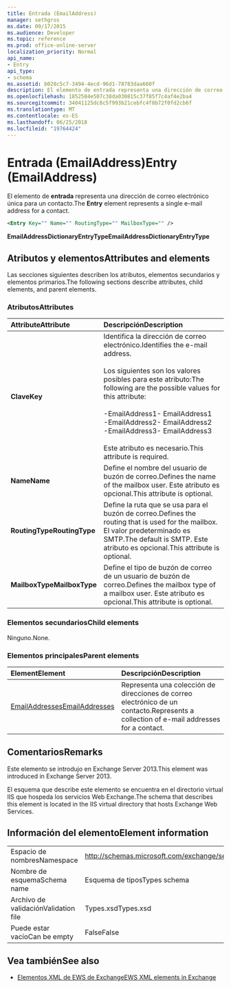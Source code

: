 ```yaml
---
title: Entrada (EmailAddress)
manager: sethgros
ms.date: 09/17/2015
ms.audience: Developer
ms.topic: reference
ms.prod: office-online-server
localization_priority: Normal
api_name:
- Entry
api_type:
- schema
ms.assetid: b028c5c7-3494-4ecd-96d1-78783daa660f
description: El elemento de entrada representa una dirección de correo electrónico única para un contacto.
ms.openlocfilehash: 1852584e507c38da030815c37f85f7c4af4e2ba4
ms.sourcegitcommit: 34041125dc8c5f993b21cebfc4f8b72f0fd2cb6f
ms.translationtype: MT
ms.contentlocale: es-ES
ms.lasthandoff: 06/25/2018
ms.locfileid: "19764424"
---
```

# <a name="entry-emailaddress"></a><span data-ttu-id="bb662-103">Entrada (EmailAddress)</span><span class="sxs-lookup"><span data-stu-id="bb662-103">Entry (EmailAddress)</span></span>

<span data-ttu-id="bb662-104">El elemento de **entrada** representa una dirección de correo electrónico única para un contacto.</span><span class="sxs-lookup"><span data-stu-id="bb662-104">The **Entry** element represents a single e-mail address for a contact.</span></span> 
  
```XML
<Entry Key="" Name="" RoutingType="" MailboxType="" />
```

<span data-ttu-id="bb662-105">**EmailAddressDictionaryEntryType**</span><span class="sxs-lookup"><span data-stu-id="bb662-105">**EmailAddressDictionaryEntryType**</span></span>

## <a name="attributes-and-elements"></a><span data-ttu-id="bb662-106">Atributos y elementos</span><span class="sxs-lookup"><span data-stu-id="bb662-106">Attributes and elements</span></span>

<span data-ttu-id="bb662-107">Las secciones siguientes describen los atributos, elementos secundarios y elementos primarios.</span><span class="sxs-lookup"><span data-stu-id="bb662-107">The following sections describe attributes, child elements, and parent elements.</span></span>
  
### <a name="attributes"></a><span data-ttu-id="bb662-108">Atributos</span><span class="sxs-lookup"><span data-stu-id="bb662-108">Attributes</span></span>

|<span data-ttu-id="bb662-109">**Attribute**</span><span class="sxs-lookup"><span data-stu-id="bb662-109">**Attribute**</span></span>|<span data-ttu-id="bb662-110">**Descripción**</span><span class="sxs-lookup"><span data-stu-id="bb662-110">**Description**</span></span>|
|:-----|:-----|
|<span data-ttu-id="bb662-111">**Clave**</span><span class="sxs-lookup"><span data-stu-id="bb662-111">**Key**</span></span> <br/> | <span data-ttu-id="bb662-112">Identifica la dirección de correo electrónico.</span><span class="sxs-lookup"><span data-stu-id="bb662-112">Identifies the e-mail address.</span></span><br/><br/><span data-ttu-id="bb662-113">Los siguientes son los valores posibles para este atributo:</span><span class="sxs-lookup"><span data-stu-id="bb662-113">The following are the possible values for this attribute:</span></span><br/><br/><span data-ttu-id="bb662-114">-EmailAddress1</span><span class="sxs-lookup"><span data-stu-id="bb662-114">-  EmailAddress1</span></span>  <br/><span data-ttu-id="bb662-115">-EmailAddress2</span><span class="sxs-lookup"><span data-stu-id="bb662-115">-  EmailAddress2</span></span>  <br/><span data-ttu-id="bb662-116">-EmailAddress3</span><span class="sxs-lookup"><span data-stu-id="bb662-116">-  EmailAddress3</span></span> <br/><br/>  <span data-ttu-id="bb662-117">Este atributo es necesario.</span><span class="sxs-lookup"><span data-stu-id="bb662-117">This attribute is required.</span></span>  <br/> |
|<span data-ttu-id="bb662-118">**Name**</span><span class="sxs-lookup"><span data-stu-id="bb662-118">**Name**</span></span> <br/> |<span data-ttu-id="bb662-119">Define el nombre del usuario de buzón de correo.</span><span class="sxs-lookup"><span data-stu-id="bb662-119">Defines the name of the mailbox user.</span></span> <span data-ttu-id="bb662-120">Este atributo es opcional.</span><span class="sxs-lookup"><span data-stu-id="bb662-120">This attribute is optional.</span></span>  <br/> |
|<span data-ttu-id="bb662-121">**RoutingType**</span><span class="sxs-lookup"><span data-stu-id="bb662-121">**RoutingType**</span></span> <br/> |<span data-ttu-id="bb662-122">Define la ruta que se usa para el buzón de correo.</span><span class="sxs-lookup"><span data-stu-id="bb662-122">Defines the routing that is used for the mailbox.</span></span> <span data-ttu-id="bb662-123">El valor predeterminado es SMTP.</span><span class="sxs-lookup"><span data-stu-id="bb662-123">The default is SMTP.</span></span> <span data-ttu-id="bb662-124">Este atributo es opcional.</span><span class="sxs-lookup"><span data-stu-id="bb662-124">This attribute is optional.</span></span>  <br/> |
|<span data-ttu-id="bb662-125">**MailboxType**</span><span class="sxs-lookup"><span data-stu-id="bb662-125">**MailboxType**</span></span> <br/> |<span data-ttu-id="bb662-126">Define el tipo de buzón de correo de un usuario de buzón de correo.</span><span class="sxs-lookup"><span data-stu-id="bb662-126">Defines the mailbox type of a mailbox user.</span></span> <span data-ttu-id="bb662-127">Este atributo es opcional.</span><span class="sxs-lookup"><span data-stu-id="bb662-127">This attribute is optional.</span></span>  <br/> |
   
### <a name="child-elements"></a><span data-ttu-id="bb662-128">Elementos secundarios</span><span class="sxs-lookup"><span data-stu-id="bb662-128">Child elements</span></span>

<span data-ttu-id="bb662-129">Ninguno.</span><span class="sxs-lookup"><span data-stu-id="bb662-129">None.</span></span>
  
### <a name="parent-elements"></a><span data-ttu-id="bb662-130">Elementos principales</span><span class="sxs-lookup"><span data-stu-id="bb662-130">Parent elements</span></span>

|<span data-ttu-id="bb662-131">**Element**</span><span class="sxs-lookup"><span data-stu-id="bb662-131">**Element**</span></span>|<span data-ttu-id="bb662-132">**Descripción**</span><span class="sxs-lookup"><span data-stu-id="bb662-132">**Description**</span></span>|
|:-----|:-----|
|[<span data-ttu-id="bb662-133">EmailAddresses</span><span class="sxs-lookup"><span data-stu-id="bb662-133">EmailAddresses</span></span>](emailaddresses.md) <br/> |<span data-ttu-id="bb662-134">Representa una colección de direcciones de correo electrónico de un contacto.</span><span class="sxs-lookup"><span data-stu-id="bb662-134">Represents a collection of e-mail addresses for a contact.</span></span>  <br/> |
   
## <a name="remarks"></a><span data-ttu-id="bb662-135">Comentarios</span><span class="sxs-lookup"><span data-stu-id="bb662-135">Remarks</span></span>

<span data-ttu-id="bb662-136">Este elemento se introdujo en Exchange Server 2013.</span><span class="sxs-lookup"><span data-stu-id="bb662-136">This element was introduced in Exchange Server 2013.</span></span>
  
<span data-ttu-id="bb662-137">El esquema que describe este elemento se encuentra en el directorio virtual IIS que hospeda los servicios Web Exchange.</span><span class="sxs-lookup"><span data-stu-id="bb662-137">The schema that describes this element is located in the IIS virtual directory that hosts Exchange Web Services.</span></span>
  
## <a name="element-information"></a><span data-ttu-id="bb662-138">Información del elemento</span><span class="sxs-lookup"><span data-stu-id="bb662-138">Element information</span></span>

|||
|:-----|:-----|
|<span data-ttu-id="bb662-139">Espacio de nombres</span><span class="sxs-lookup"><span data-stu-id="bb662-139">Namespace</span></span>  <br/> |http://schemas.microsoft.com/exchange/services/2006/types  <br/> |
|<span data-ttu-id="bb662-140">Nombre de esquema</span><span class="sxs-lookup"><span data-stu-id="bb662-140">Schema name</span></span>  <br/> |<span data-ttu-id="bb662-141">Esquema de tipos</span><span class="sxs-lookup"><span data-stu-id="bb662-141">Types schema</span></span>  <br/> |
|<span data-ttu-id="bb662-142">Archivo de validación</span><span class="sxs-lookup"><span data-stu-id="bb662-142">Validation file</span></span>  <br/> |<span data-ttu-id="bb662-143">Types.xsd</span><span class="sxs-lookup"><span data-stu-id="bb662-143">Types.xsd</span></span>  <br/> |
|<span data-ttu-id="bb662-144">Puede estar vacío</span><span class="sxs-lookup"><span data-stu-id="bb662-144">Can be empty</span></span>  <br/> |<span data-ttu-id="bb662-145">False</span><span class="sxs-lookup"><span data-stu-id="bb662-145">False</span></span>  <br/> |
   
## <a name="see-also"></a><span data-ttu-id="bb662-146">Vea también</span><span class="sxs-lookup"><span data-stu-id="bb662-146">See also</span></span>

- [<span data-ttu-id="bb662-147">Elementos XML de EWS de Exchange</span><span class="sxs-lookup"><span data-stu-id="bb662-147">EWS XML elements in Exchange</span></span>](ews-xml-elements-in-exchange.md)

